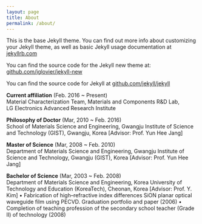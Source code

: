 ```yaml
---
layout: page
title: About
permalink: /about/
---
```


This is the base Jekyll theme. You can find out more info about customizing your Jekyll theme, as well as basic Jekyll usage documentation at [jekyllrb.com](http://jekyllrb.com/)

You can find the source code for the Jekyll new theme at: [github.com/jglovier/jekyll-new](https://github.com/jglovier/jekyll-new)

You can find the source code for Jekyll at [github.com/jekyll/jekyll](https://github.com/jekyll/jekyll)

**Current affiliation** (Feb. 2016 ~ Present)<br>
Material Characterization Team, Materials and Components R&D Lab,<br>
LG Electronics Advanced Research Institute

**Philosophy of Doctor** (Mar, 2010 ~ Feb. 2016)<br>
School of Materials Science and Engineering, Gwangju Institute of Science and Technology (GIST), Gwangju, Korea [Advisor: Prof. Yun Hee Jang]

**Master of Science** (Mar, 2008 ~ Feb. 2010)<br>
Department of Materials Science and Engineering, Gwangju Institute of Science and Technology, Gwangju (GIST), Korea [Advisor: Prof. Yun Hee Jang]

**Bachelor of Science** (Mar, 2003 ~ Feb. 2008)<br>
Department of Materials Science and Engineering, Korea University of Technology and Education (KoreaTech), Cheonan, Korea [Advisor: Prof. Y. Kim] • Fabrication of high–refractive index differences SiON planar optical waveguide film using PECVD. Graduation portfolio and paper (2006) • Completion of teaching profession of the secondary school teacher (Grade II) of technology (2008)